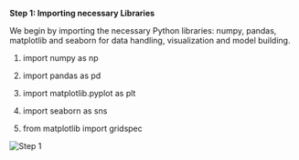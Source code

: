 **Step 1: Importing necessary Libraries**

We begin by importing the necessary Python libraries: numpy, pandas, matplotlib and seaborn for data handling, visualization and model building.


1. import numpy as np

2. import pandas as pd

3. import matplotlib.pyplot as plt

4. import seaborn as sns

5. from matplotlib import gridspec

![Step 1](step-1.png)
